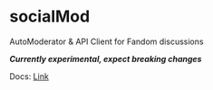 # socialMod

AutoModerator &amp; API Client for Fandom discussions

***Currently experimental, expect breaking changes***

Docs: [Link](https://doc.deno.land/https/deno.land%2Fx%2Fsocialmod%2Fmod.ts)

